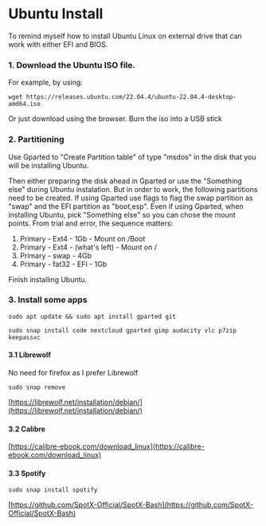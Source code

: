 # Ubuntu Install

To remind myself how to install Ubuntu Linux on external drive that can work with either EFI and BIOS.

### 1. Download the Ubuntu ISO file.

For example, by using:

```
wget https://releases.ubuntu.com/22.04.4/ubuntu-22.04.4-desktop-amd64.iso
```
Or just download using the browser. Burn the iso into a USB stick

### 2. Partitioning

Use Gparted to "Create Partition table" of type "msdos" in the disk that you will be installing Ubuntu.

Then either preparing the disk ahead in Gparted or use the "Something else" during Ubuntu instalation. But in order to work, the following partitions need to be created. If using Gparted use flags to flag the swap partition as "swap" and the EFI partition as "boot,esp". Even if using Gparted, when installing Ubuntu, pick "Something else" so you can chose the mount points. From trial and error, the sequence matters:

1. Primary - Ext4 - 1Gb - Mount on /Boot 
2. Primary - Ext4 - (what's left) - Mount on /
3. Primary - swap - 4Gb
4. Primary  - fat32 - EFI - 1Gb

Finish installing Ubuntu. 

### 3. Install some apps
```
sudo apt update && sudo apt install gparted git
```

```
sudo snap install code nextcloud gparted gimp audacity vlc p7zip keepassxc
```

#### 3.1 Librewolf

No need for firefox as I prefer Librewolf
```
sudo snap remove 
```

[https://librewolf.net/installation/debian/](https://librewolf.net/installation/debian/)

#### 3.2 Calibre

[https://calibre-ebook.com/download_linux](https://calibre-ebook.com/download_linux)


#### 3.3 Spotify

```
sudo snap install spotify
```

[https://github.com/SpotX-Official/SpotX-Bash](https://github.com/SpotX-Official/SpotX-Bash)
